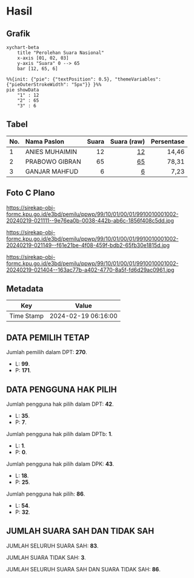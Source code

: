 # Hasil

## Grafik

```mermaid
xychart-beta
    title "Perolehan Suara Nasional"
    x-axis [01, 02, 03]
    y-axis "Suara" 0 --> 65
    bar [12, 65, 6]
```

```mermaid
%%{init: {"pie": {"textPosition": 0.5}, "themeVariables": {"pieOuterStrokeWidth": "5px"}} }%%
pie showData
    "1" : 12
    "2" : 65
    "3" : 6
```

## Tabel

| No. | Nama Paslon    | Suara | Suara (raw) | Persentase |
|:--- |:-------------- | -----:| -----------:| ----------:|
| 1   | ANIES MUHAIMIN | 12    | [12][p-1]   | 14,46      |
| 2   | PRABOWO GIBRAN | 65    | [65][p-2]   | 78,31      |
| 3   | GANJAR MAHFUD  | 6     | [6][p-3]    | 7,23       |


[p-1]: https://github.com/gigit-pemilu/pemilu-2024/blob/main/pilpres/hitung-suara/sub/99-luar-negeri/sub/10-baghdad-irak/sub/01-baghdad-irak/sub/0001-baghdad-irak/sub/002-ksk-001/sub/paslon-1.txt
[p-2]: https://github.com/gigit-pemilu/pemilu-2024/blob/main/pilpres/hitung-suara/sub/99-luar-negeri/sub/10-baghdad-irak/sub/01-baghdad-irak/sub/0001-baghdad-irak/sub/002-ksk-001/sub/paslon-2.txt
[p-3]: https://github.com/gigit-pemilu/pemilu-2024/blob/main/pilpres/hitung-suara/sub/99-luar-negeri/sub/10-baghdad-irak/sub/01-baghdad-irak/sub/0001-baghdad-irak/sub/002-ksk-001/sub/paslon-3.txt

## Foto C Plano

https://sirekap-obj-formc.kpu.go.id/e3bd/pemilu/ppwp/99/10/01/00/01/9910010001002-20240219-021111--9e76ea0b-0038-442b-ab6c-1856f408c5dd.jpg

https://sirekap-obj-formc.kpu.go.id/e3bd/pemilu/ppwp/99/10/01/00/01/9910010001002-20240219-021149--f61e21be-4f08-459f-bdb2-65fb30e1815d.jpg

https://sirekap-obj-formc.kpu.go.id/e3bd/pemilu/ppwp/99/10/01/00/01/9910010001002-20240219-021404--163ac77b-a402-4770-8a5f-fd6d29ac0961.jpg


## Metadata

| Key        | Value               |
| ---------- | ------------------- |
| Time Stamp | 2024-02-19 06:16:00 |


## DATA PEMILIH TETAP

Jumlah pemilih dalam DPT: **270**.
 * L: **99**.
 * P: **171**.

## DATA PENGGUNA HAK PILIH

Jumlah pengguna hak pilih dalam DPT: **42**.
 * L: **35**.
 * P: **7**.

Jumlah pengguna hak pilih dalam DPTb: **1**.
 * L: **1**.
 * P: **0**.

Jumlah pengguna hak pilih dalam DPK: **43**.
 * L: **18**.
 * P: **25**.

Jumlah pengguna hak pilih: **86**.
 * L: **54**.
 * P: **32**.

## JUMLAH SUARA SAH DAN TIDAK SAH

JUMLAH SELURUH SUARA SAH: **83**.

JUMLAH SUARA TIDAK SAH: **3**.

JUMLAH SELURUH SUARA SAH DAN SUARA TIDAK SAH: **86**.


